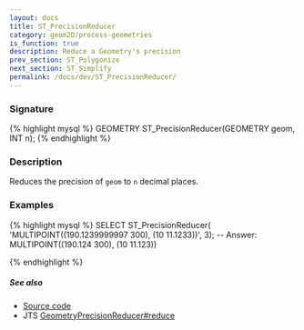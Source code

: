 ```yaml
---
layout: docs
title: ST_PrecisionReducer
category: geom2D/process-geometries
is_function: true
description: Reduce a Geometry's precision
prev_section: ST_Polygonize
next_section: ST_Simplify
permalink: /docs/dev/ST_PrecisionReducer/
---
```


### Signature

{% highlight mysql %}
GEOMETRY ST_PrecisionReducer(GEOMETRY geom, INT n);
{% endhighlight %}

### Description

Reduces the precision of `geom` to `n` decimal places.

### Examples

{% highlight mysql %}
SELECT ST_PrecisionReducer(
            'MULTIPOINT((190.1239999997 300), (10 11.1233))', 3);
-- Answer:   MULTIPOINT((190.124 300), (10 11.123))

{% endhighlight %}

##### See also

* <a href="https://github.com/irstv/H2GIS/blob/master/h2spatial-ext/src/main/java/org/h2gis/h2spatialext/function/spatial/processing/ST_PrecisionReducer.java" target="_blank">Source code</a>
* JTS [GeometryPrecisionReducer#reduce][jts]

[jts]: http://tsusiatsoftware.net/jts/javadoc/com/vividsolutions/jts/precision/GeometryPrecisionReducer.html#reduce(com.vividsolutions.jts.geom.Geometry)
